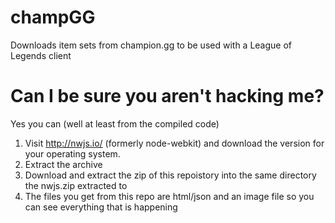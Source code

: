 # champGG
Downloads item sets from champion.gg to be used with a League of Legends client


# Can I be sure you aren't hacking me?

Yes you can (well at least from the compiled code)

1. Visit http://nwjs.io/ (formerly node-webkit) and download the version for your operating system.
2. Extract the archive
3. Download and extract the zip of this repoistory into the same directory the nwjs.zip extracted to
4. The files you get from this repo are html/json and an image file so you can see everything that is happening
